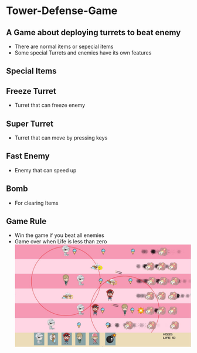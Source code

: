 # Tower-Defense-Game
## A Game about deploying turrets to beat enemy
* There are normal items or sepecial items
* Some special Turrets and enemies have its own features
## Special Items
## Freeze Turret
* Turret that can freeze enemy
## Super Turret
* Turret that can move by pressing keys
## Fast Enemy
* Enemy that can speed up
## Bomb
* For clearing Items
## Game Rule
* Win the game if you beat all enemies
* Game over when Life is less than zero
![Variable Declaration](/img/1.png)
